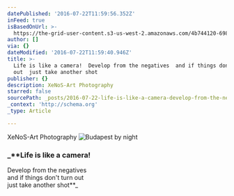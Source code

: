 ```yaml
---
datePublished: '2016-07-22T11:59:56.352Z'
inFeed: true
isBasedOnUrl: >-
  https://the-grid-user-content.s3-us-west-2.amazonaws.com/4b744120-698c-455c-8ac5-85fc0a5ab275.jpg
author: []
via: {}
dateModified: '2016-07-22T11:59:40.946Z'
title: >-
  Life is like a camera!  Develop from the negatives  and if things don’t turn
  out  just take another shot
publisher: {}
description: XeNoS-Art Photography
starred: false
sourcePath: _posts/2016-07-22-life-is-like-a-camera-develop-from-the-negatives-and-if-t.md
_context: 'http://schema.org'
_type: Article

---
```

XeNoS-Art Photography
![Budapest by night](https://the-grid-user-content.s3-us-west-2.amazonaws.com/4b744120-698c-455c-8ac5-85fc0a5ab275.jpg)

### _**Life is like a camera!   
Develop from the negatives   
and if things don't turn out   
just take another shot**_